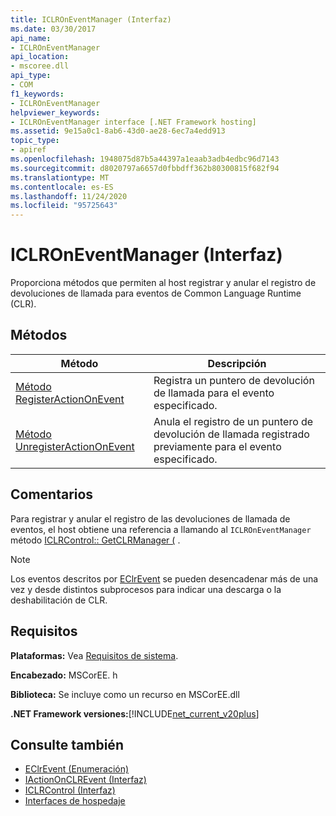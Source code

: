 ```yaml
---
title: ICLROnEventManager (Interfaz)
ms.date: 03/30/2017
api_name:
- ICLROnEventManager
api_location:
- mscoree.dll
api_type:
- COM
f1_keywords:
- ICLROnEventManager
helpviewer_keywords:
- ICLROnEventManager interface [.NET Framework hosting]
ms.assetid: 9e15a0c1-8ab6-43d0-ae28-6ec7a4edd913
topic_type:
- apiref
ms.openlocfilehash: 1948075d87b5a44397a1eaab3adb4edbc96d7143
ms.sourcegitcommit: d8020797a6657d0fbbdff362b80300815f682f94
ms.translationtype: MT
ms.contentlocale: es-ES
ms.lasthandoff: 11/24/2020
ms.locfileid: "95725643"
---
```

# <a name="iclroneventmanager-interface"></a>ICLROnEventManager (Interfaz)

Proporciona métodos que permiten al host registrar y anular el registro de devoluciones de llamada para eventos de Common Language Runtime (CLR).  
  
## <a name="methods"></a>Métodos  
  
|Método|Descripción|  
|------------|-----------------|  
|[Método RegisterActionOnEvent](iclroneventmanager-registeractiononevent-method.md)|Registra un puntero de devolución de llamada para el evento especificado.|  
|[Método UnregisterActionOnEvent](iclroneventmanager-unregisteractiononevent-method.md)|Anula el registro de un puntero de devolución de llamada registrado previamente para el evento especificado.|  
  
## <a name="remarks"></a>Comentarios  

 Para registrar y anular el registro de las devoluciones de llamada de eventos, el host obtiene una referencia a llamando al `ICLROnEventManager` método [ICLRControl:: GetCLRManager (](iclrcontrol-getclrmanager-method.md) .  
  
> [!NOTE]
> Los eventos descritos por [EClrEvent](eclrevent-enumeration.md) se pueden desencadenar más de una vez y desde distintos subprocesos para indicar una descarga o la deshabilitación de CLR.  
  
## <a name="requirements"></a>Requisitos  

 **Plataformas:** Vea [Requisitos de sistema](../../get-started/system-requirements.md).  
  
 **Encabezado:** MSCorEE. h  
  
 **Biblioteca:** Se incluye como un recurso en MSCorEE.dll  
  
 **.NET Framework versiones:**[!INCLUDE[net_current_v20plus](../../../../includes/net-current-v20plus-md.md)]  
  
## <a name="see-also"></a>Consulte también

- [EClrEvent (Enumeración)](eclrevent-enumeration.md)
- [IActionOnCLREvent (Interfaz)](iactiononclrevent-interface.md)
- [ICLRControl (Interfaz)](iclrcontrol-interface.md)
- [Interfaces de hospedaje](hosting-interfaces.md)
